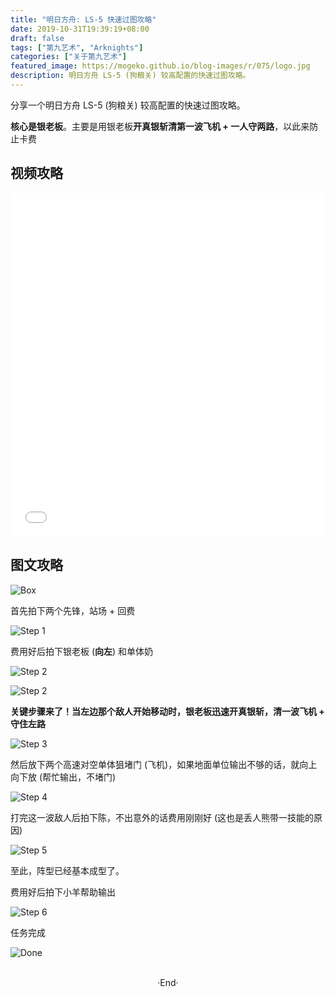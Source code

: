 ```yaml
---
title: "明日方舟: LS-5 快速过图攻略"
date: 2019-10-31T19:39:19+08:00
draft: false
tags: ["第九艺术", "Arknights"]
categories: ["关于第九艺术"]
featured_image: https://mogeko.github.io/blog-images/r/075/logo.jpg
description: 明日方舟 LS-5 (狗粮关) 较高配置的快速过图攻略。
---
```

<!-- 
![](https://mogeko.github.io/blog-images/r/075/)
<span class="spoiler" ></span>
&emsp;&emsp;
 -->

 <style>
  #bilivideo {
    width: 100%;
    height: 550px;
  }
  @media only screen and (min-device-width: 320px) and (max-device-width: 480px) {
    #bilivideo {
      width: 100%;
      height: 250px;
    }
  }
</style>

分享一个明日方舟 LS-5 (狗粮关) 较高配置的快速过图攻略。

**核心是银老板**。主要是用银老板**开真银斩清第一波飞机 + 一人守两路**，以此来防止卡费

## 视频攻略

<iframe id="bilivideo" src="//player.bilibili.com/player.html?aid=74117619" scrolling="no" border="0" frameborder="no" framespacing="0" allowfullscreen="true" > </iframe>

## 图文攻略

![Box](https://mogeko.github.io/blog-images/r/075/box.jpg)

首先拍下两个先锋，站场 + 回费

![Step 1](https://mogeko.github.io/blog-images/r/075/step_1.jpg)

费用好后拍下银老板 (**向左**) 和单体奶

![Step 2](https://mogeko.github.io/blog-images/r/075/step_2.jpg)

![Step 2](https://mogeko.github.io/blog-images/r/075/step_2.5.jpg)

**关键步骤来了！当左边那个敌人开始移动时，银老板迅速开真银斩，清一波飞机 + 守住左路**

![Step 3](https://mogeko.github.io/blog-images/r/075/step_3.jpg)

然后放下两个高速对空单体狙堵门 (飞机)，如果地面单位输出不够的话，就向上向下放 (帮忙输出，不堵门)

![Step 4](https://mogeko.github.io/blog-images/r/075/step_4.jpg)

打完这一波敌人后拍下陈，不出意外的话费用刚刚好 (这也是丢人熊带一技能的原因)

![Step 5](https://mogeko.github.io/blog-images/r/075/step_5.jpg)

至此，阵型已经基本成型了。

费用好后拍下小羊帮助输出

![Step 6](https://mogeko.github.io/blog-images/r/075/step_6.jpg)

任务完成

![Done](https://mogeko.github.io/blog-images/r/075/done.jpg)



<br>

<center>  ·End·  </center>